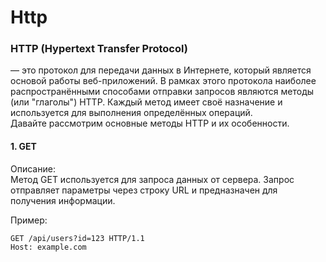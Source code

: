 # Http
### HTTP (Hypertext Transfer Protocol) 
— это протокол для передачи данных в Интернете, который является основой работы веб-приложений. В рамках этого протокола наиболее распространёнными способами отправки запросов являются методы (или "глаголы") HTTP. Каждый метод имеет своё назначение и используется для выполнения определённых операций.  
Давайте рассмотрим основные методы HTTP и их особенности.  
#### 1. GET  
Описание:  
Метод GET используется для запроса данных от сервера. Запрос отправляет параметры через строку URL и предназначен для получения информации.  

Пример:  
```
GET /api/users?id=123 HTTP/1.1
Host: example.com
```
